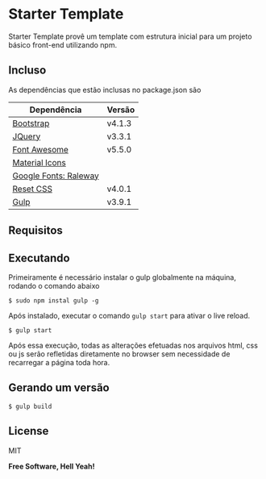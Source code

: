 # Starter Template

Starter Template provê um template com estrutura inicial para um projeto básico front-end utilizando npm.

## Incluso

As dependências que estão inclusas no package.json são

| Dependência                                  | Versão |
| -------------------------------------------- | ------ |
| [Bootstrap][bootstrap]                       | v4.1.3 |
| [JQuery][jquery]                             | v3.3.1 |
| [Font Awesome][fontawesome]                  | v5.5.0 |
| [Material Icons][materialicons]              |
| [Google Fonts: Raleway][googlefonts_raleway] |
| [Reset CSS][resetcss]                        | v4.0.1 |
| [Gulp][gulp]                                 | v3.9.1 |

## Requisitos

## Executando

Primeiramente é necessário instalar o gulp globalmente na máquina, rodando o comando abaixo

```
$ sudo npm instal gulp -g
```

Após instalado, executar o comando `gulp start` para ativar o live reload.

```
$ gulp start
```

Após essa execução, todas as alterações efetuadas nos arquivos html, css ou js serão refletidas diretamente no browser sem necessidade de recarregar a página toda hora.

## Gerando um versão

```
$ gulp build
```

## License

MIT

**Free Software, Hell Yeah!**

[bootstrap]: https://getbootstrap.com/
[jquery]: https://jquery.com/
[fontawesome]: https://fontawesome.com/
[materialicons]: https://material.io/tools/icons/?style=baseline
[googlefonts_raleway]: https://fonts.google.com/specimen/Raleway?selection.family=Raleway
[resetcss]: http://meyerweb.com/eric/tools/css/reset/
[gulp]: https://gulpjs.com/
